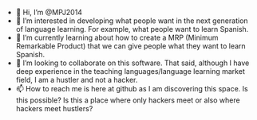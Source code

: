 - 👋 Hi, I’m @MPJ2014
- 👀 I’m interested in developing what people want in the next generation of language learning. For example, what people want to learn Spanish.
- 🌱 I’m currently learning about how to create a MRP (Minimum Remarkable Product) that we can give people what they want to learn Spanish.
- 💞️ I’m looking to collaborate on this software. That said, although I have deep experience in the teaching languages/language learning market field, I am a hustler and not a hacker.
- 📫 How to reach me is here at github as I am discovering this space. Is this possible? Is this a place where only hackers meet or also where hackers meet hustlers?

<!---
MPJ2014/MPJ2014 is a ✨ special ✨ repository because its `README.md` (this file) appears on your GitHub profile.
You can click the Preview link to take a look at your changes.
--->
